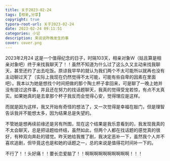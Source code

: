 ```yaml
---
title: 关于2023-02-24
tags: [相亲,分享]
copyright: true
typora-root-url: 关于2023-02-24
date: 2023-02-24 09:11:51
categories: 小记
description: 来说说昨晚发生的事
cover: cover.png
---
```


 2023年2月24 这是一个值得纪念的日子，时隔103天，相亲对象W（姑且算是相亲对象吧）终于来找我聊天了！！虽然不知道为什么过了这么久又主动来找我聊天，甚至还约了出去吃饭。原谅我早早的就认为我们两个不太可能所以就再也没有主动聊过天了（实际上我现在仍然觉得不太可能，可能有些自卑的因素在里面吧）。我本以为她是想找个时间把做的那个陶土杯子拿回来，可是聊了一晚上她并没有提过这件事，并且还在努力的找话题聊天，我真的觉得受宠若惊，有点不太真实。如果她真的是去拿那个杯子我反而会觉得心安，觉得理应是这样。

而就是因为这样，我又开始有奇怪的想法了，又一次觉得是幸福在敲门，但是理智告诉我并不能想太多，因为结果总是失望的。

不管她是想再续前缘还是另有所图，现在这个结果是我乐意看到的，我发现我真的不太会聊天，总是把话题给终结，虽然如此，但两个人都在找话题的感觉真的很好，有种双向奔赴的错觉。昨天她给我推了剧，我决定恶补一下，虽然我个人并不喜欢追剧，但毕竟这也是和她的话题之一，总的来说是值得花时间补一下的。

不行了！！头好痛！！要长恋爱脑了！！啊啊啊啊啊啊啊啊啊啊！！！
